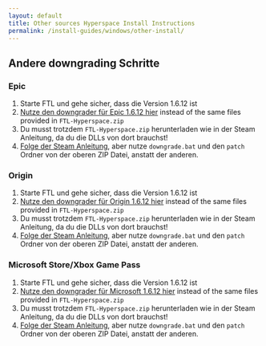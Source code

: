 ```yaml
---
layout: default
title: Other sources Hyperspace Install Instructions
permalink: /install-guides/windows/other-install/
---
```


## Andere downgrading Schritte

### Epic
1. Starte FTL und gehe sicher, dass die Version 1.6.12 ist
2. [Nutze den downgrader für Epic 1.6.12 hier](https://drive.google.com/file/d/1wM4Lb1ADy3PHay5sNuWpQOTnWbpIOGQ1/view?usp=sharing) instead of the same files provided in `FTL-Hyperspace.zip`
3. Du musst trotzdem `FTL-Hyperspace.zip` herunterladen wie in der Steam Anleitung, da du die DLLs von dort brauchst!
4. [Folge der Steam Anleitung](/FTL-Hyperspace/install-guides/windows/steam-install), aber nutze `downgrade.bat` und den `patch` Ordner von der oberen ZIP Datei, anstatt der anderen.

### Origin
1. Starte FTL und gehe sicher, dass die Version 1.6.12 ist
2. [Nutze den downgrader für Origin 1.6.12 hier](https://drive.google.com/file/d/1GTxiidyp0o5D1HBMrT0XprstVmPwvuqo/view?usp=sharing) instead of the same files provided in `FTL-Hyperspace.zip`
3. Du musst trotzdem `FTL-Hyperspace.zip` herunterladen wie in der Steam Anleitung, da du die DLLs von dort brauchst!
4. [Folge der Steam Anleitung](/FTL-Hyperspace/install-guides/windows/steam-install), aber nutze `downgrade.bat` und den `patch` Ordner von der oberen ZIP Datei, anstatt der anderen.

### Microsoft Store/Xbox Game Pass
1. Starte FTL und gehe sicher, dass die Version 1.6.12 ist
2. [Nutze den downgrader für Microsoft 1.6.12 hier](https://drive.google.com/file/d/18tnHl85Ll36gBMcGGCbzu1LQZJ8QBiA0/view?usp=sharing) instead of the same files provided in `FTL-Hyperspace.zip`
3. Du musst trotzdem `FTL-Hyperspace.zip` herunterladen wie in der Steam Anleitung, da du die DLLs von dort brauchst!
4. [Folge der Steam Anleitung](/FTL-Hyperspace/install-guides/windows/steam-install), aber nutze `downgrade.bat` und den `patch` Ordner von der oberen ZIP Datei, anstatt der anderen.
